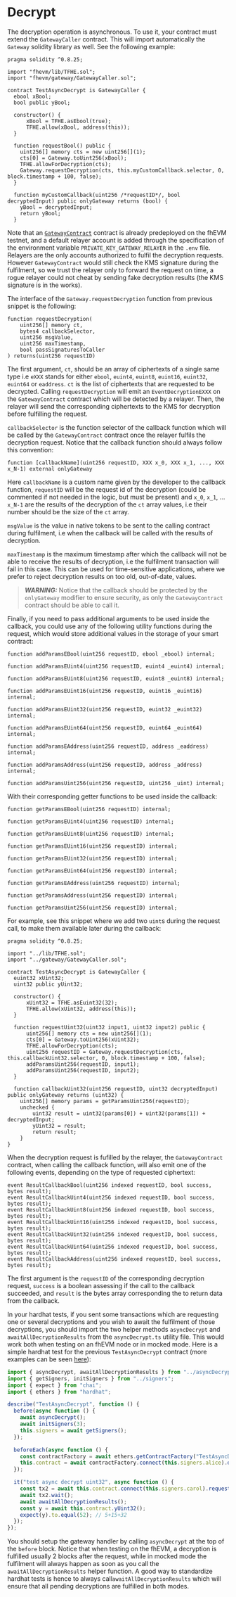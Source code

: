 # Decrypt

The decryption operation is asynchronous. To use it, your contract must extend the `GatewayCaller` contract. This will import automatically the `Gateway` solidity library as well. See the following example:

```solidity
pragma solidity ^0.8.25;

import "fhevm/lib/TFHE.sol";
import "fhevm/gateway/GatewayCaller.sol";

contract TestAsyncDecrypt is GatewayCaller {
  ebool xBool;
  bool public yBool;

  constructor() {
      xBool = TFHE.asEbool(true);
      TFHE.allow(xBool, address(this));
  }

  function requestBool() public {
    uint256[] memory cts = new uint256[](1);
    cts[0] = Gateway.toUint256(xBool);
    TFHE.allowForDecryption(cts);
    Gateway.requestDecryption(cts, this.myCustomCallback.selector, 0, block.timestamp + 100, false);
  }

  function myCustomCallback(uint256 /*requestID*/, bool decryptedInput) public onlyGateway returns (bool) {
    yBool = decryptedInput;
    return yBool;
  }
```

Note that an [`GatewayContract`](../../gateway/GatewayContract.sol) contract is already predeployed on the fhEVM testnet, and a default relayer account is added through the specification of the environment variable `PRIVATE_KEY_GATEWAY_RELAYER` in the `.env` file. Relayers are the only accounts authorized to fulfil the decryption requests. However `GatewayContract` would still check the KMS signature during the fulfilment, so we trust the relayer only to forward the request on time, a rogue relayer could not cheat by sending fake decryption results (the KMS signature is in the works).

The interface of the `Gateway.requestDecryption` function from previous snippet is the following:

```solidity
function requestDecryption(
    uint256[] memory ct,
    bytes4 callbackSelector,
    uint256 msgValue,
    uint256 maxTimestamp,
    bool passSignaturesToCaller
) returns(uint256 requestID)
```

The first argument, `ct`, should be an array of ciphertexts of a single same type i.e `eXXX` stands for either `ebool`, `euint4`, `euint8`, `euint16`, `euint32`, `euint64` or `eaddress`. `ct` is the list of ciphertexts that are requested to be decrypted. Calling `requestDecryption` will emit an `EventDecryptionEXXX` on the `GatewayContract` contract which will be detected by a relayer. Then, the relayer will send the corresponding ciphertexts to the KMS for decryption before fulfilling the request.

`callbackSelector` is the function selector of the callback function which will be called by the `GatewayContract` contract once the relayer fulfils the decryption request. Notice that the callback function should always follow this convention:

```solidity
function [callbackName](uint256 requestID, XXX x_0, XXX x_1, ..., XXX x_N-1) external onlyGateway
```

Here `callbackName` is a custom name given by the developer to the callback function, `requestID` will be the request id of the decryption (could be commented if not needed in the logic, but must be present) and `x_0`, `x_1`, ... `x_N-1` are the results of the decryption of the `ct` array values, i.e their number should be the size of the `ct` array.

`msgValue` is the value in native tokens to be sent to the calling contract during fulfilment, i.e when the callback will be called with the results of decryption.

`maxTimestamp` is the maximum timestamp after which the callback will not be able to receive the results of decryption, i.e the fulfilment transaction will fail in this case. This can be used for time-sensitive applications, where we prefer to reject decryption results on too old, out-of-date, values.

> **_WARNING:_**
> Notice that the callback should be protected by the `onlyGateway` modifier to ensure security, as only the `GatewayContract` contract should be able to call it.

Finally, if you need to pass additional arguments to be used inside the callback, you could use any of the following utility functions during the request, which would store additional values in the storage of your smart contract:

```solidity
function addParamsEBool(uint256 requestID, ebool _ebool) internal;

function addParamsEUint4(uint256 requestID, euint4 _euint4) internal;

function addParamsEUint8(uint256 requestID, euint8 _euint8) internal;

function addParamsEUint16(uint256 requestID, euint16 _euint16) internal;

function addParamsEUint32(uint256 requestID, euint32 _euint32) internal;

function addParamsEUint64(uint256 requestID, euint64 _euint64) internal;

function addParamsEAddress(uint256 requestID, address _eaddress) internal;

function addParamsAddress(uint256 requestID, address _address) internal;

function addParamsUint256(uint256 requestID, uint256 _uint) internal;
```

With their corresponding getter functions to be used inside the callback:

```solidity
function getParamsEBool(uint256 requestID) internal;

function getParamsEUint4(uint256 requestID) internal;

function getParamsEUint8(uint256 requestID) internal;

function getParamsEUint16(uint256 requestID) internal;

function getParamsEUint32(uint256 requestID) internal;

function getParamsEUint64(uint256 requestID) internal;

function getParamsEAddress(uint256 requestID) internal;

function getParamsAddress(uint256 requestID) internal;

function getParamsUint256(uint256 requestID) internal;
```

For example, see this snippet where we add two `uint`s during the request call, to make them available later during the callback:

```solidity
pragma solidity ^0.8.25;

import "../lib/TFHE.sol";
import "../gateway/GatewayCaller.sol";

contract TestAsyncDecrypt is GatewayCaller {
  euint32 xUint32;
  uint32 public yUint32;

  constructor() {
      xUint32 = TFHE.asEuint32(32);
      TFHE.allow(xUint32, address(this));
  }

  function requestUint32(uint32 input1, uint32 input2) public {
      uint256[] memory cts = new uint256[](1);
      cts[0] = Gateway.toUint256(xUint32);
      TFHE.allowForDecryption(cts);
      uint256 requestID = Gateway.requestDecryption(cts, this.callbackUint32.selector, 0, block.timestamp + 100, false);
      addParamsUint256(requestID, input1);
      addParamsUint256(requestID, input2);
  }

  function callbackUint32(uint256 requestID, uint32 decryptedInput) public onlyGateway returns (uint32) {
    uint256[] memory params = getParamsUint256(requestID);
    unchecked {
        uint32 result = uint32(params[0]) + uint32(params[1]) + decryptedInput;
        yUint32 = result;
        return result;
    }
}
```

When the decryption request is fufilled by the relayer, the `GatewayContract` contract, when calling the callback function, will also emit one of the following events, depending on the type of requested ciphertext:

```solidity
event ResultCallbackBool(uint256 indexed requestID, bool success, bytes result);
event ResultCallbackUint4(uint256 indexed requestID, bool success, bytes result);
event ResultCallbackUint8(uint256 indexed requestID, bool success, bytes result);
event ResultCallbackUint16(uint256 indexed requestID, bool success, bytes result);
event ResultCallbackUint32(uint256 indexed requestID, bool success, bytes result);
event ResultCallbackUint64(uint256 indexed requestID, bool success, bytes result);
event ResultCallbackAddress(uint256 indexed requestID, bool success, bytes result);
```

The first argument is the `requestID` of the corresponding decryption request, `success` is a boolean assessing if the call to the callback succeeded, and `result` is the bytes array corresponding the to return data from the callback.

In your hardhat tests, if you sent some transactions which are requesting one or several decryptions and you wish to await the fulfilment of those decryptions, you should import the two helper methods `asyncDecrypt` and `awaitAllDecryptionResults` from the `asyncDecrypt.ts` utility file. This would work both when testing on an fhEVM node or in mocked mode. Here is a simple hardhat test for the previous `TestAsyncDecrypt` contract (more examples can be seen [here](../../test/gatewayDecrypt/testAsyncDecrypt.ts)):

```js
import { asyncDecrypt, awaitAllDecryptionResults } from "../asyncDecrypt";
import { getSigners, initSigners } from "../signers";
import { expect } from "chai";
import { ethers } from "hardhat";

describe("TestAsyncDecrypt", function () {
  before(async function () {
    await asyncDecrypt();
    await initSigners(3);
    this.signers = await getSigners();
  });

  beforeEach(async function () {
    const contractFactory = await ethers.getContractFactory("TestAsyncDecrypt");
    this.contract = await contractFactory.connect(this.signers.alice).deploy();
  });

  it("test async decrypt uint32", async function () {
    const tx2 = await this.contract.connect(this.signers.carol).requestUint32(5, 15, { gasLimit: 500_000 }); // custom gasLimit to avoid gas estimation error in fhEVM mode
    await tx2.wait();
    await awaitAllDecryptionResults();
    const y = await this.contract.yUint32();
    expect(y).to.equal(52); // 5+15+32
  });
});
```

You should setup the gateway handler by calling `asyncDecrypt` at the top of the `before` block.
Notice that when testing on the fhEVM, a decryption is fulfilled usually 2 blocks after the request, while in mocked mode the fulfilment will always happen as soon as you call the `awaitAllDecryptionResults` helper function. A good way to standardize hardhat tests is hence to always call`awaitAllDecryptionResults` which will ensure that all pending decryptions are fulfilled in both modes.
